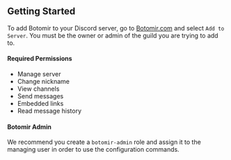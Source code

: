 ## Getting Started

To add Botomir to your Discord server, go to [Botomir.com](https://botomir.com) and select `Add to Server`. You must be the owner or admin of the guild you are trying to add to. 

#### Required Permissions

- Manage server
- Change nickname
- View channels
- Send messages
- Embedded links
- Read message history

#### Botomir Admin

We recommend you create a `botomir-admin` role and assign it to the managing user in order to use the configuration commands.
